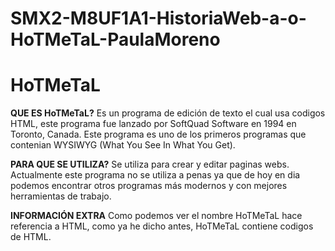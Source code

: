 # SMX2-M8UF1A1-HistoriaWeb-a-o-HoTMeTaL-PaulaMoreno
# HoTMeTaL

**QUE ES HoTMeTaL?**
Es un programa de edición de texto el cual usa codigos HTML, este programa fue lanzado por SoftQuad Software en 1994 en Toronto, Canada. Este programa es uno de los primeros programas que contenian WYSIWYG (What You See In What  You Get).


**PARA QUE SE UTILIZA?**
Se utiliza para crear y editar paginas webs. Actualmente este programa no se utiliza a penas ya que de hoy en dia podemos encontrar otros programas más modernos y con mejores herramientas de trabajo.


**INFORMACIÓN EXTRA**
Como podemos ver el nombre HoTMeTaL hace referencia a HTML, como ya he dicho antes, HoTMeTaL contiene codigos de HTML.